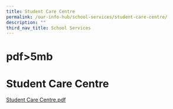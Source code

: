 ```yaml
---
title: Student Care Centre
permalink: /our-info-hub/school-services/student-care-centre/
description: ""
third_nav_title: School Services
---
```

# pdf>5mb
# Student Care Centre

<a href="/our-special-programme/ELIXiR/" target="_blank">Student Care Centre.pdf</a>
